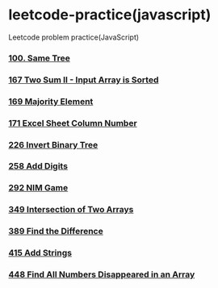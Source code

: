 # leetcode-practice(javascript)

Leetcode problem practice(JavaScript)

### <a href="https://github.com/heegupark/leetcode-practice/blob/main/100-same-tree.js">100. Same Tree</a>

### <a href="https://github.com/heegupark/leetcode-practice/blob/main/167-two-sum-II-input-array-is-sorted.js">167 Two Sum II - Input Array is Sorted</a>

### <a href="https://github.com/heegupark/leetcode-practice/blob/main/169-majority-element.js">169 Majority Element</a>

### <a href="https://github.com/heegupark/leetcode-practice/blob/main/171-excel-sheet-column-number.js">171 Excel Sheet Column Number</a>

### <a href="https://github.com/heegupark/leetcode-practice/blob/main/226-invert-binary-tree.js">226 Invert Binary Tree</a>

### <a href="https://github.com/heegupark/leetcode-practice/blob/main/258-add-digits.js">258 Add Digits</a>

### <a href="https://github.com/heegupark/leetcode-practice/blob/main/292-nim-game.js">292 NIM Game</a>

### <a href="https://github.com/heegupark/leetcode-practice/blob/main/349-intersection-of-two-arrays.js">349 Intersection of Two Arrays</a>

### <a href="https://github.com/heegupark/leetcode-practice/blob/main/389-find-the-difference.js">389 Find the Difference</a>

### <a href="https://github.com/heegupark/leetcode-practice/blob/main/415-add-strings.js">415 Add Strings</a>

### <a href="https://github.com/heegupark/leetcode-practice/blob/main/448-find-all-numbers-disappeared-in-an-array.js">448 Find All Numbers Disappeared in an Array</a>
